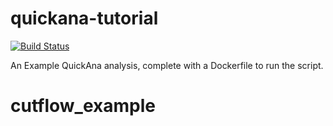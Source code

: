 # quickana-tutorial
[![Build Status](https://travis-ci.org/lukasheinrich/quickana-tutorial.svg?branch=master)](https://travis-ci.org/lukasheinrich/quickana-tutorial)

An Example QuickAna analysis, complete with a Dockerfile to run the script.
# cutflow_example

